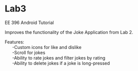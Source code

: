 Lab3
====

EE 396 Android Tutorial

Improves the functionality of the Joke Application from Lab 2.

Features:
<br>
&nbsp;&nbsp;&nbsp;&nbsp;&nbsp;  -Custom icons for like and dislike <br>
&nbsp;&nbsp;&nbsp;&nbsp;&nbsp;  -Scroll for jokes<br>
&nbsp;&nbsp;&nbsp;&nbsp;&nbsp;  -Ability to rate jokes and filter jokes by rating <br>
&nbsp;&nbsp;&nbsp;&nbsp;&nbsp;  -Ability to delete jokes if a joke is long-pressed <br>
